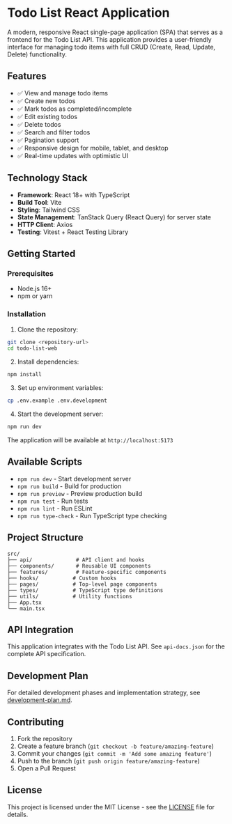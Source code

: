 # Todo List React Application

A modern, responsive React single-page application (SPA) that serves as a frontend for the Todo List API. This application provides a user-friendly interface for managing todo items with full CRUD (Create, Read, Update, Delete) functionality.

## Features

- ✅ View and manage todo items
- ✅ Create new todos
- ✅ Mark todos as completed/incomplete
- ✅ Edit existing todos
- ✅ Delete todos
- ✅ Search and filter todos
- ✅ Pagination support
- ✅ Responsive design for mobile, tablet, and desktop
- ✅ Real-time updates with optimistic UI

## Technology Stack

- **Framework**: React 18+ with TypeScript
- **Build Tool**: Vite
- **Styling**: Tailwind CSS
- **State Management**: TanStack Query (React Query) for server state
- **HTTP Client**: Axios
- **Testing**: Vitest + React Testing Library

## Getting Started

### Prerequisites

- Node.js 16+
- npm or yarn

### Installation

1. Clone the repository:

```bash
git clone <repository-url>
cd todo-list-web
```

2. Install dependencies:

```bash
npm install
```

3. Set up environment variables:

```bash
cp .env.example .env.development
```

4. Start the development server:

```bash
npm run dev
```

The application will be available at `http://localhost:5173`

## Available Scripts

- `npm run dev` - Start development server
- `npm run build` - Build for production
- `npm run preview` - Preview production build
- `npm run test` - Run tests
- `npm run lint` - Run ESLint
- `npm run type-check` - Run TypeScript type checking

## Project Structure

```text
src/
├── api/              # API client and hooks
├── components/       # Reusable UI components
├── features/         # Feature-specific components
├── hooks/           # Custom hooks
├── pages/           # Top-level page components
├── types/           # TypeScript type definitions
├── utils/           # Utility functions
├── App.tsx
└── main.tsx
```

## API Integration

This application integrates with the Todo List API. See `api-docs.json` for the complete API specification.

## Development Plan

For detailed development phases and implementation strategy, see [development-plan.md](./development-plan.md).

## Contributing

1. Fork the repository
2. Create a feature branch (`git checkout -b feature/amazing-feature`)
3. Commit your changes (`git commit -m 'Add some amazing feature'`)
4. Push to the branch (`git push origin feature/amazing-feature`)
5. Open a Pull Request

## License

This project is licensed under the MIT License - see the [LICENSE](LICENSE) file for details.

